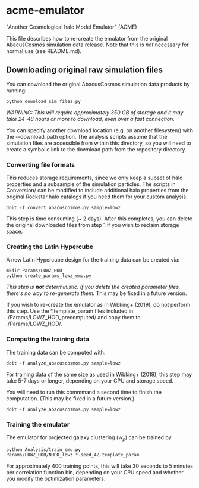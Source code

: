 # acme-emulator
"Another Cosmological halo Model Emulator" (ACME)

This file describes how to re-create the emulator from the original AbacusCosmos simulation data release. Note that this is *not* necessary for normal use (see README.md).


## Downloading original raw simulation files

You can download the original AbacusCosmos simulation data products by running:
```
python download_sim_files.py
```

*WARNING: This will require approximately 350 GB of storage and it may take 24-48 hours or more to download, even over a fast connection.*

You can specify another download location (e.g. on another filesystem) with the --download_path option. The analysis scripts assume that the simulation files are accessible from within this directory, so you will need to create a symbolic link to the download path from the repository directory.


### Converting file formats

This reduces storage requirements, since we only keep a subset of halo properties and a subsample of the simulation particles. The scripts in Conversion/ can be modified to include additional halo properties from the original Rockstar halo catalogs if you need them for your custom analysis.
```
doit -f convert_abacuscosmos.py sample=lowz
```

This step is time consuming (~ 2 days). After this completes, you can delete the original downloaded files from step 1 if you wish to reclaim storage space.


### Creating the Latin Hypercube

A new Latin Hypercube design for the training data can be created via:
```
mkdir Params/LOWZ_HOD
python create_params_lowz_emu.py
```
*This step is **not** deterministic. If you delete the created parameter files, there's no way to re-generate them.* This may be fixed in a future version.

If you wish to re-create the emulator as in Wibking+ (2019), do not perform this step. Use the *.template_param files included in ./Params/LOWZ_HOD_precomputed/ and copy them to ./Params/LOWZ_HOD/.


### Computing the training data

The training data can be computed with:
```
doit -f analyze_abacuscosmos.py sample=lowz
```

For training data of the same size as used in Wibking+ (2019), this step may take 5-7 days or longer, depending on your CPU and storage speed.

You will need to run this commmand a second time to finish the computation. (This may be fixed in a future version.)
```
doit -f analyze_abacuscosmos.py sample=lowz
```


### Training the emulator

The emulator for projected galaxy clustering ($w_p$) can be trained by
```
python Analysis/train_emu.py Params/LOWZ_HOD/NHOD_lowz.*.seed_42.template_param
```

For approximately 400 training points, this will take 30 seconds to 5 minutes per correlation function bin, depending on your CPU speed and whether you modify the optimization parameters.



